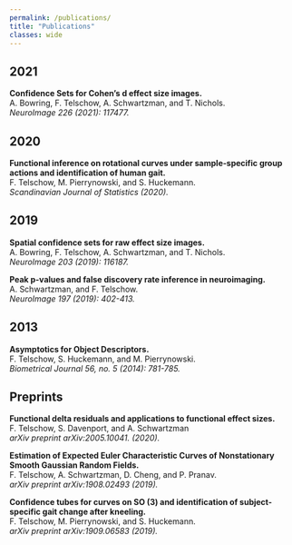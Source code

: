 ```yaml
---
permalink: /publications/
title: "Publications"
classes: wide
---
```


## 2021

**Confidence Sets for Cohen’s d effect size images.**  
A. Bowring, F. Telschow, A. Schwartzman, and T. Nichols.  
*NeuroImage 226 (2021): 117477.*

## 2020

**Functional inference on rotational curves under sample‐specific group actions and identification of human gait.**  
F. Telschow, M. Pierrynowski, and S. Huckemann.  
*Scandinavian Journal of Statistics (2020).*

## 2019

**Spatial confidence sets for raw effect size images.**  
A. Bowring, F. Telschow, A. Schwartzman, and T. Nichols.  
*NeuroImage 203 (2019): 116187.*

**Peak p-values and false discovery rate inference in neuroimaging.**  
A. Schwartzman, and F. Telschow.  
*NeuroImage 197 (2019): 402-413.*


## 2013

**Asymptotics for Object Descriptors.**  
F. Telschow, S. Huckemann, and M. Pierrynowski.   
*Biometrical Journal 56, no. 5 (2014): 781-785.*

## Preprints

**Functional delta residuals and applications to functional effect sizes.**  
F. Telschow, S. Davenport, and A. Schwartzman  
*arXiv preprint arXiv:2005.10041. (2020).*

**Estimation of Expected Euler Characteristic Curves of Nonstationary Smooth Gaussian Random Fields.**  
F. Telschow, A. Schwartzman, D. Cheng, and P. Pranav.  
*arXiv preprint arXiv:1908.02493 (2019).*

**Confidence tubes for curves on SO (3) and identification of subject-specific gait change after kneeling.**  
F. Telschow, M. Pierrynowski, and S. Huckemann.  
*arXiv preprint arXiv:1909.06583 (2019).*
